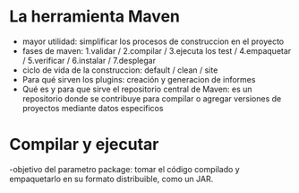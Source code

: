 # La herramienta Maven 

- mayor utilidad: simplificar los procesos de construccion en el proyecto
- fases de maven: 1.validar / 2.compilar / 3.ejecuta los test  /  4.empaquetar / 5.verificar / 6.instalar /  7.desplegar 
- ciclo de vida de la construccion: default / clean / site 
- Para qué sirven los plugins: creación y generacion de informes 
- Qué es y para que sirve el repositorio central de Maven: es un repositorio donde se contribuye para compilar o agregar versiones de proyectos mediante datos especificos

# Compilar y ejecutar 

-objetivo del parametro package: tomar el código compilado y empaquetarlo en su formato distribuible, como un JAR.

